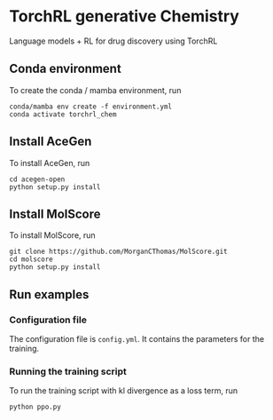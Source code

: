 # TorchRL generative Chemistry
Language models + RL for drug discovery using TorchRL

## Conda environment

To create the conda / mamba environment, run

    conda/mamba env create -f environment.yml
    conda activate torchrl_chem

## Install AceGen

To install AceGen, run

    cd acegen-open
    python setup.py install

## Install MolScore

To install MolScore, run
    
    git clone https://github.com/MorganCThomas/MolScore.git
    cd molscore
    python setup.py install

## Run examples

### Configuration file
    
The configuration file is `config.yml`. It contains the parameters for the training.

### Running the training script

To run the training script with kl divergence as a loss term, run

    python ppo.py
